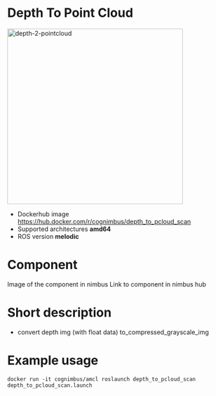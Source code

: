 # Depth To Point Cloud

<img src="./depth-2-pcloud/Cogniteam_CMYK_Social_white_on_aubergine.jpg" alt="depth-2-pointcloud" width="400"/>

* Dockerhub image https://hub.docker.com/r/cognimbus/depth_to_pcloud_scan
* Supported architectures <b>amd64</b>
* ROS version <b>melodic</b>


# Component
Image of the component in nimbus
Link to component in nimbus hub

# Short description
* convert depth img (with float data) to_compressed_grayscale_img

# Example usage
```
docker run -it cognimbus/amcl roslaunch depth_to_pcloud_scan depth_to_pcloud_scan.launch

```


